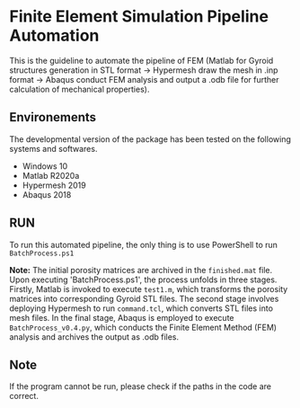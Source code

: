 # Finite Element Simulation Pipeline Automation
This is the guideline to automate the pipeline of FEM (Matlab for Gyroid structures generation in STL format → Hypermesh draw the mesh in .inp format → Abaqus conduct FEM analysis and output a .odb file for further calculation of mechanical properties).

## Environements
The developmental version of the package has been tested on the following systems and softwares.
- Windows 10
- Matlab R2020a
- Hypermesh 2019
- Abaqus 2018

## RUN
To run this automated pipeline, the only thing is to use PowerShell to run `BatchProcess.ps1`

**Note:** The initial porosity matrices are archived in the `finished.mat` file. Upon executing 'BatchProcess.ps1', the process unfolds in three stages. Firstly, Matlab is invoked to execute `test1.m`, which transforms the porosity matrices into corresponding Gyroid STL files. The second stage involves deploying Hypermesh to run `command.tcl`, which converts STL files into mesh files. In the final stage, Abaqus is employed to execute `BatchProcess_v0.4.py`, which conducts the Finite Element Method (FEM) analysis and archives the output as .odb files.

## Note
If the program cannot be run, please check if the paths in the code are correct.
